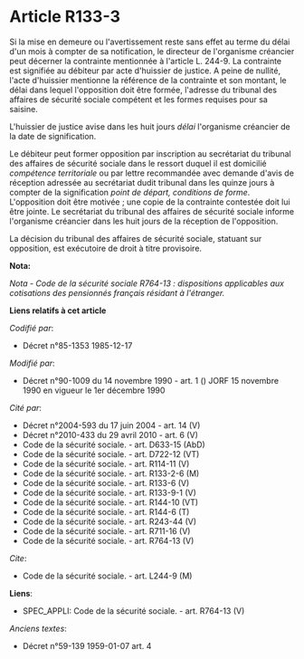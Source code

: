 # Article R133-3

Si la mise en demeure ou l'avertissement reste sans effet au terme du délai d'un mois à compter de sa notification, le
directeur de l'organisme créancier peut décerner la contrainte mentionnée à l'article L. 244-9. La contrainte est signifiée
au débiteur par acte d'huissier de justice. A peine de nullité, l'acte d'huissier mentionne la référence de la contrainte et
son montant, le délai dans lequel l'opposition doit être formée, l'adresse du tribunal des affaires de sécurité sociale
compétent et les formes requises pour sa saisine.

L'huissier de justice avise dans les huit jours *délai* l'organisme créancier de la date de signification.

Le débiteur peut former opposition par inscription au secrétariat du tribunal des affaires de sécurité sociale dans le
ressort duquel il est domicilié *compétence territoriale* ou par lettre recommandée avec demande d'avis de réception adressée
au secrétariat dudit tribunal dans les quinze jours à compter de la signification *point de départ, conditions de forme*.
L'opposition doit être motivée ; une copie de la contrainte contestée doit lui être jointe. Le secrétariat du tribunal des
affaires de sécurité sociale informe l'organisme créancier dans les huit jours de la réception de l'opposition.

La décision du tribunal des affaires de sécurité sociale, statuant sur opposition, est exécutoire de droit à titre
provisoire.

**Nota:**

*Nota - Code de la sécurité sociale R764-13 : dispositions applicables aux cotisations des pensionnés français résidant à
l'étranger.*

**Liens relatifs à cet article**

_Codifié par_:

  - Décret n°85-1353 1985-12-17

_Modifié par_:

  - Décret n°90-1009 du 14 novembre 1990 - art. 1 () JORF 15 novembre 1990 en vigueur le 1er décembre 1990

_Cité par_:

  - Décret n°2004-593 du 17 juin 2004 - art. 14 (V)
  - Décret n°2010-433 du 29 avril 2010 - art. 6 (V)
  - Code de la sécurité sociale. - art. D633-15 (AbD)
  - Code de la sécurité sociale. - art. D722-12 (VT)
  - Code de la sécurité sociale. - art. R114-11 (V)
  - Code de la sécurité sociale. - art. R133-2-6 (M)
  - Code de la sécurité sociale. - art. R133-6 (V)
  - Code de la sécurité sociale. - art. R133-9-1 (V)
  - Code de la sécurité sociale. - art. R144-10 (VT)
  - Code de la sécurité sociale. - art. R144-6 (T)
  - Code de la sécurité sociale. - art. R243-44 (V)
  - Code de la sécurité sociale. - art. R711-16 (V)
  - Code de la sécurité sociale. - art. R764-13 (V)

_Cite_:

  - Code de la sécurité sociale. - art. L244-9 (M)

**Liens**:

  - SPEC_APPLI: Code de la sécurité sociale. - art. R764-13 (V)

_Anciens textes_:

  - Décret n°59-139 1959-01-07 art. 4
